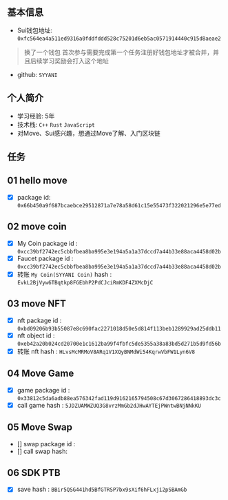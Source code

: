 ## 基本信息
- Sui钱包地址: `0xfc564ea4a511ed9316a0fddfddd528c75201d6eb5ac0571914440c915d8aeae2`
> 换了一个钱包
> 首次参与需要完成第一个任务注册好钱包地址才被合并，并且后续学习奖励会打入这个地址
- github: `SYYANI`

## 个人简介
- 学习经验: 5年
- 技术栈: `C++` `Rust` `JavaScript`
- 对Move、Sui感兴趣，想通过Move了解、入门区块链

## 任务

##   01 hello move  
- [x] package id: `0x66b450a9f687bcaebce29512871a7e78a58d61c15e55473f322021296e5e77ed`

##   02 move coin
- [x] My Coin package id : `0xcc39bf2742ec5cbbfbea8ba995e3e194a5a1a37dccd7a44b33e88aca4458d02b`
- [x] Faucet package id : `0xcc39bf2742ec5cbbfbea8ba995e3e194a5a1a37dccd7a44b33e88aca4458d02b`
- [x] 转账 `My Coin(SYYANI Coin)` hash : `EvkL2BjVyw6TBqtkp8FGEbhP2PdCJciRmKDF4ZXMcDjC`

##   03 move NFT
- [x] nft package id : `0xbd09206b93b55087e8c690fac2271018d50e5d814f113beb1289929ad25ddb11`
- [x] nft object id : `0xeb42a20b024cd20700e1c1612ba99f4fbfc5de5355a38a83bd5d271b5d9fd56b`
- [x] 转账 nft hash : `HLvsMcMRMoV8ARq1V1XQyBNMdWi54KqrwVbFW1Lyn6V8`

##   04 Move Game
- [x] game package id : `0x33812c5da6adb88ea576342fad119d9162165794508c67d3067286418893dc3c`
- [x] call game hash : `5JDZUAMWZUQ3G8vrzMmGb2dJHwAYTEjPWntwBNjNNkKU`

##   05 Move Swap
- [] swap package id :
- [] call swap hash:

##   06 SDK PTB
- [x] save hash : `BBir5QSG441hd5BfGTRSP7bx9sXif6hFLxji2pSBAmGb`

